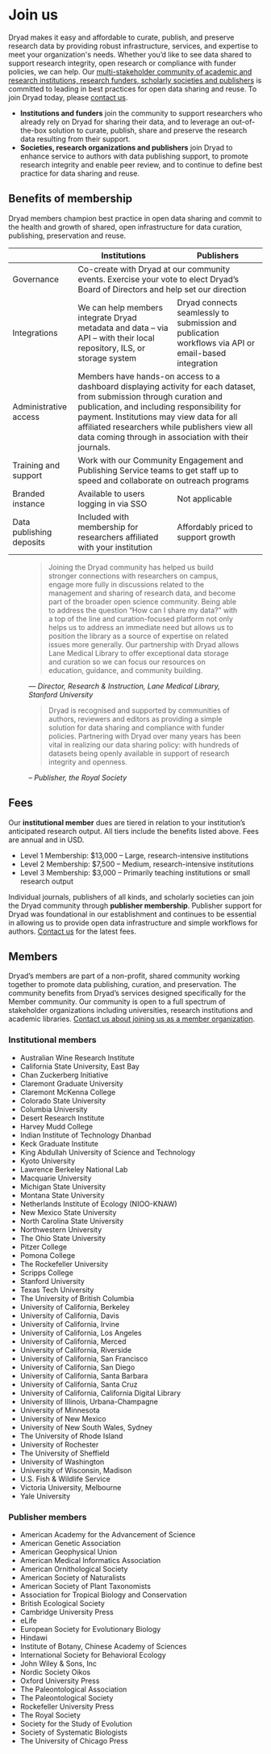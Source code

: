 # Join us

<p>Dryad makes it easy and affordable to curate, publish, and preserve research data by providing robust infrastructure, services, and expertise to meet your organization's needs. Whether you’d like to see data shared to support research integrity, open research or compliance with funder policies, we can help. Our <a href="#membership">multi-stakeholder community of academic and research institutions, research funders, scholarly societies and publishers</a> is committed to leading in best practices for open data sharing and reuse. To join Dryad today, please <a href="/stash/interested"/>contact us</a>.</p>

<ul>
  <li><strong>Institutions and funders</strong> join the community to support researchers who already rely on Dryad for sharing their data, and to leverage an out-of-the-box solution to curate, publish, share and preserve the research data resulting from their support.</li>
  <li><strong>Societies, research organizations and publishers</strong> join Dryad to enhance service to authors with data publishing support, to promote research integrity and enable peer review, and to continue to define best practice for data sharing and reuse.</li>
</ul>

## Benefits of membership
<p>Dryad members champion best practice in open data sharing and commit to the health and growth of shared, open infrastructure for data curation, publishing, preservation and reuse.</p>

<table>
  <thead>
    <th/>
    <th>Institutions</th>
    <th>Publishers</th>
  </thead>
  <tbody>
    <tr>
      <td>Governance</td>
      <td colspan="2">Co-create with Dryad at our community events. Exercise your vote to elect Dryad’s Board of Directors and help set our direction</td>
    </tr>
    <tr>
      <td>Integrations</td>
      <td>We can help members integrate Dryad metadata and data – via API – with their local repository, ILS, or storage system</td>
      <td>Dryad connects seamlessly to submission and publication workflows via API or email-based integration</td>
    </tr>
    <tr>
      <td>Administrative access</td>
      <td colspan="2">Members have hands-on access to a dashboard displaying activity for each dataset, from submission through curation and publication, and including responsibility for payment. Institutions may view data for all affiliated researchers while publishers view all data coming through in association with their journals.</td>
    </tr>
    <tr>
      <td>Training and support</td>
      <td colspan="2">Work with our Community Engagement and Publishing Service teams to get staff up to speed and collaborate on outreach programs</td>
    </tr>
    <tr>
      <td>Branded instance</td>
      <td>Available to users logging in via SSO</td>
      <td>Not applicable</td>
    </tr>
    <tr>
      <td>Data publishing deposits</td>
      <td>Included with membership for researchers affiliated with your institution</td>
      <td>Affordably priced to support growth</td>
    </tr>
  </tbody>
</table>

<figure>
<blockquote>
  <p>Joining the Dryad community has helped us build stronger connections with researchers on campus, engage more fully in discussions related to the management and sharing of research data, and become part of the broader open science community. Being able to address the question “How can I share my data?” with a top of the line and curation-focused platform not only helps us to address an immediate need but allows us to position the library as a source of expertise on related issues more generally. Our partnership with Dryad allows Lane Medical Library to offer exceptional data storage and curation so we can focus our resources on education, guidance, and community building.</p>
</blockquote>
<figcaption><cite>— Director, Research & Instruction, Lane Medical Library, Stanford University</cite></figcaption>
</figure>

<figure>
<blockquote>
  <p>Dryad is recognised and supported by communities of authors, reviewers and editors as providing a simple solution for data sharing and compliance with funder policies. Partnering with Dryad over many years has been vital in realizing our data sharing policy: with hundreds of datasets being openly available in support of research integrity and openness.</p>
</blockquote>
<figcaption><cite>– Publisher, the Royal Society </cite></figcaption>
</figure>


## Fees

<p>Our <strong>institutional member</strong> dues are tiered in relation to your institution’s anticipated research output. All tiers include the benefits listed above. Fees are annual and in USD.</p>
<ul>
<li>Level 1 Membership: $13,000 – Large, research-intensive institutions</li>
<li>Level 2 Membership: $7,500 – Medium, research-intensive institutions</li>
<li>Level 3 Membership: $3,000 – Primarily teaching institutions or small research output</li>
</ul>

<p>Individual journals, publishers of all kinds, and scholarly societies can join the Dryad community through <strong>publisher membership</strong>. Publisher support for Dryad was foundational in our establishment and continues to be essential in allowing us to provide open data infrastructure and simple workflows for authors. <a href="/stash/interested">Contact us</a> for the latest fees.</p>

## Members

<p>Dryad’s members are part of a non-profit, shared community working together to promote
data publishing, curation, and preservation. The community benefits from Dryad’s services designed
specifically for the Member community. Our community is open to a full spectrum of stakeholder organizations
including universities, research institutions and academic libraries. <a href="/stash/interested">Contact us about joining us as a member organization</a>.</p>

### Institutional members

<ul class="member-list">
  <li>Australian Wine Research Institute</li>
  <li>California State University, East Bay</li>
  <li>Chan Zuckerberg Initiative</li>
  <li>Claremont Graduate University</li>
  <li>Claremont McKenna College</li>
  <li>Colorado State University</li>
  <li>Columbia University</li>
  <li>Desert Research Institute</li>
  <li>Harvey Mudd College</li>
  <li>Indian Institute of Technology Dhanbad</li>
  <li>Keck Graduate Institute</li>
  <li>King Abdullah University of Science and Technology</li>
  <li>Kyoto University</li>
  <li>Lawrence Berkeley National Lab</li>
  <li>Macquarie University</li>
  <li>Michigan State University</li>
  <li>Montana State University</li>
  <li>Netherlands Institute of Ecology (NIOO-KNAW)</li>
  <li>New Mexico State University</li>
  <li>North Carolina State University</li>
  <li>Northwestern University</li>
  <li>The Ohio State University</li>
  <li>Pitzer College</li>
  <li>Pomona College</li>
  <li>The Rockefeller University</li>
  <li>Scripps College</li>
  <li>Stanford University</li> 
  <li>Texas Tech University</li>
  <li>The University of British Columbia</li>
  <li>University of California, Berkeley</li>
  <li>University of California, Davis</li>
  <li>University of California, Irvine</li>
  <li>University of California, Los Angeles</li>
  <li>University of California, Merced</li>
  <li>University of California, Riverside</li>
  <li>University of California, San Francisco</li>
  <li>University of California, San Diego</li>
  <li>University of California, Santa Barbara</li>
  <li>University of California, Santa Cruz</li>        
  <li>University of California, California Digital Library</li>
  <li>University of Illinois, Urbana-Champagne</li>
  <li>University of Minnesota</li>
  <li>University of New Mexico</li>
  <li>University of New South Wales, Sydney</li>
  <li>The University of Rhode Island</li>
  <li>University of Rochester</li>
  <li>The University of Sheffield</li>
  <li>University of Washington</li>
  <li>University of Wisconsin, Madison</li>
  <li>U.S. Fish &amp; Wildlife Service</li>
  <li>Victoria University, Melbourne</li>
  <li>Yale University</li>
</ul>


### Publisher members

<ul class="member-list">
  <li>American Academy for the Advancement of Science</li>
  <li>American Genetic Association</li>
  <li>American Geophysical Union</li>
  <li>American Medical Informatics Association</li>
  <li>American Ornithological Society</li>
  <li>American Society of Naturalists</li>
  <li>American Society of Plant Taxonomists</li>
  <li>Association for Tropical Biology and Conservation</li>
  <li>British Ecological Society</li>
  <li>Cambridge University Press</li>
  <li>eLife</li>
  <li>European Society for Evolutionary Biology</li>
  <li>Hindawi</li>
  <li>Institute of Botany, Chinese Academy of Sciences</li>
  <li>International Society for Behavioral Ecology</li>
  <li>John Wiley &amp; Sons, Inc</li>
  <li>Nordic Society Oikos</li>
  <li>Oxford University Press</li>
  <li>The Paleontological Association</li>
  <li>The Paleontological Society</li>
  <li>Rockefeller University Press</li>
  <li>The Royal Society</li>
  <li>Society for the Study of Evolution</li>
  <li>Society of Systematic Biologists</li>
  <li>The University of Chicago Press</li>
</ul>
